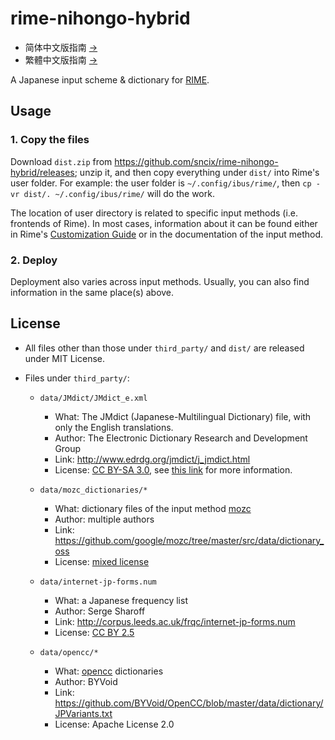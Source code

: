 # rime-nihongo-hybrid

- 简体中文版指南 [→](https://github.com/sncix/rime-nihongo-hybrid/blob/master/README_zh-Hans.md)
- 繁體中文版指南 [→](https://github.com/sncix/rime-nihongo-hybrid/blob/master/README_zh-Hant.md)

A Japanese input scheme & dictionary for [RIME](http://rime.im/).

## Usage

### 1\. Copy the files

Download `dist.zip` from https://github.com/sncix/rime-nihongo-hybrid/releases; unzip it, and then copy everything under `dist/` into Rime's user folder. For example: the user folder is `~/.config/ibus/rime/`, then `cp -vr dist/. ~/.config/ibus/rime/` will do the work.

The location of user directory is related to specific input methods (i.e. frontends of Rime). In most cases, information about it can be found either in Rime's [Customization Guide](https://github.com/rime/home/wiki/CustomizationGuide) or in the documentation of the input method.

### 2\. Deploy

Deployment also varies across input methods. Usually, you can also find information in the same place(s) above.

## License

- All files other than those under `third_party/` and `dist/` are released under MIT License.
- Files under `third_party/`:

  - `data/JMdict/JMdict_e.xml`

    - What: The JMdict (Japanese-Multilingual Dictionary) file, with only the English translations.
    - Author: The Electronic Dictionary Research and Development Group
    - Link: <http://www.edrdg.org/jmdict/j_jmdict.html>
    - License: [CC BY-SA 3.0](http://creativecommons.org/licenses/by-sa/3.0/), see [this link](http://www.edrdg.org/edrdg/licence.html) for more information.

  - `data/mozc_dictionaries/*`

    - What: dictionary files of the input method [mozc](https://github.com/google/mozc)
    - Author: multiple authors
    - Link: <https://github.com/google/mozc/tree/master/src/data/dictionary_oss>
    - License: [mixed license](https://github.com/google/mozc/blob/master/src/data/dictionary_oss/README.txt)

  - `data/internet-jp-forms.num`

    - What: a Japanese frequency list
    - Author: Serge Sharoff
    - Link: <http://corpus.leeds.ac.uk/frqc/internet-jp-forms.num>
    - License: [CC BY 2.5](https://creativecommons.org/licenses/by/2.5/)

  - `data/opencc/*`

    - What: [opencc](https://github.com/BYVoid/OpenCC) dictionaries
    - Author: BYVoid
    - Link: <https://github.com/BYVoid/OpenCC/blob/master/data/dictionary/JPVariants.txt>
    - License: Apache License 2.0
